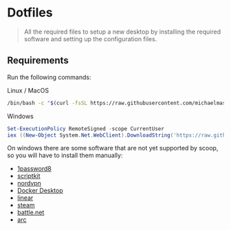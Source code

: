# Dotfiles

> All the required files to setup a new desktop by installing the required software and setting up the configuration files.

## Requirements

Run the following commands:

Linux / MacOS

```bash
/bin/bash -c "$(curl -fsSL https://raw.githubusercontent.com/michaelmass/dotfiles/master/install.sh)"
```

Windows

```powershell
Set-ExecutionPolicy RemoteSigned -scope CurrentUser
iex ((New-Object System.Net.WebClient).DownloadString('https://raw.githubusercontent.com/michaelmass/dotfiles/master/install.ps1'))
```

On windows there are some software that are not yet supported by scoop, so you will have to install them manually:

- [1password8](https://1password.com/downloads/windows/)
- [scriptkit](https://scriptkit.com/)
- [nordvpn](https://nordvpn.com/)
- [Docker Desktop](https://www.docker.com/products/docker-desktop/)
- [linear](https://linear.app/download)
- [steam](https://store.steampowered.com/)
- [battle.net](https://us.shop.battle.net/en-us)
- [arc](https://arc.net/)
